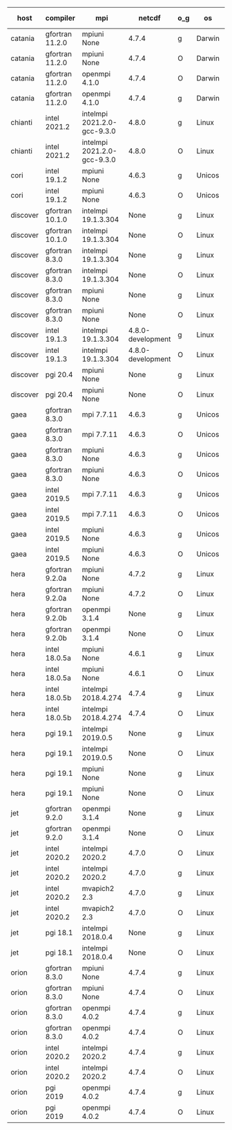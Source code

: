 

| host     | compiler                              | mpi                      | netcdf        | o_g        | os       | build       | u_pass          | u_fail          | s_pass            | s_fail            | e_pass             | e_fail             | nuopc_pass       | nuopc_fail       | artifacts link          |
|----------|---------------------------------------|--------------------------|---------------|------------|----------|-------------|-----------------|-----------------|-------------------|-------------------|--------------------|--------------------|------------------|------------------|-------------------------|
| catania | gfortran 11.2.0 | mpiuni None  | 4.7.4  | g | Darwin | PASS | 12317 | 0 | 8 | 0 | 43 | 0 | None | None | <a href="https://github.com/esmf-org/esmf-test-artifacts/tree/ef8525c0ae2c6a96a3b333032f5e6c8e3e1e82e1/develop/gfortran/11.2.0/g/mpiuni/None" target="_blank">ef8525c</a> | 
| catania | gfortran 11.2.0 | mpiuni None  | 4.7.4  | O | Darwin | PASS | 12317 | 0 | 8 | 0 | 43 | 0 | None | None | <a href="https://github.com/esmf-org/esmf-test-artifacts/tree/9f34e9ebe2456558a499a378baf82e13d4be2816/develop/gfortran/11.2.0/O/mpiuni/None" target="_blank">9f34e9e</a> | 
| catania | gfortran 11.2.0 | openmpi 4.1.0  | 4.7.4  | O | Darwin | PASS | 13864 | 9 | 49 | 0 | 80 | 0 | 52 | 0 | <a href="https://github.com/esmf-org/esmf-test-artifacts/tree/e9e40577747662670f92e48d3036e268f3f2ede5/develop/gfortran/11.2.0/O/openmpi/4.1.0" target="_blank">e9e4057</a> | 
| catania | gfortran 11.2.0 | openmpi 4.1.0  | 4.7.4  | g | Darwin | PASS | 13864 | 9 | 49 | 0 | 80 | 0 | 52 | 0 | <a href="https://github.com/esmf-org/esmf-test-artifacts/tree/758e632afb69eca97323f675cdb8fc4347155884/develop/gfortran/11.2.0/g/openmpi/4.1.0" target="_blank">758e632</a> | 
| chianti | intel 2021.2 | intelmpi 2021.2.0-gcc-9.3.0  | 4.8.0  | g | Linux | PASS | 13873 | 0 | 49 | 0 | 80 | 0 | 52 | 0 | <a href="https://github.com/esmf-org/esmf-test-artifacts/tree/5fe9b3c4b7a88e9828bb8cc34c162a2d9b535752/develop/intel/2021.2/g/intelmpi/2021.2.0-gcc-9.3.0" target="_blank">5fe9b3c</a> | 
| chianti | intel 2021.2 | intelmpi 2021.2.0-gcc-9.3.0  | 4.8.0  | O | Linux | PASS | 13873 | 0 | 49 | 0 | 80 | 0 | 52 | 0 | <a href="https://github.com/esmf-org/esmf-test-artifacts/tree/22e8d186dddaee4d2f5421617065c287f175d5c6/develop/intel/2021.2/O/intelmpi/2021.2.0-gcc-9.3.0" target="_blank">22e8d18</a> | 
| cori | intel 19.1.2 | mpiuni None  | 4.6.3  | g | Unicos | PASS | None | None | None | None | None | None | None | None | <a href="https://github.com/esmf-org/esmf-test-artifacts/tree/bfcdfebc3a35de037f96f06dfe5d8bb3b14bbd67/develop/intel/19.1.2/g/mpiuni/None" target="_blank">bfcdfeb</a> | 
| cori | intel 19.1.2 | mpiuni None  | 4.6.3  | O | Unicos | PASS | 12317 | 0 | 8 | 0 | 43 | 0 | None | None | <a href="https://github.com/esmf-org/esmf-test-artifacts/tree/3e6bb97b8eb5b2473586d4a12e293b04ac98da44/develop/intel/19.1.2/O/mpiuni/None" target="_blank">3e6bb97</a> | 
| discover | gfortran 10.1.0 | intelmpi 19.1.3.304  | None  | g | Linux | PASS | 13858 | 15 | 49 | 0 | 80 | 0 | 52 | 0 | <a href="https://github.com/esmf-org/esmf-test-artifacts/tree/a86978f402365fde246c505fc558045b17f7491a/develop/gfortran/10.1.0/g/intelmpi/19.1.3.304" target="_blank">a86978f</a> | 
| discover | gfortran 10.1.0 | intelmpi 19.1.3.304  | None  | O | Linux | PASS | 13858 | 15 | 49 | 0 | 80 | 0 | 52 | 0 | <a href="https://github.com/esmf-org/esmf-test-artifacts/tree/ec60668504715f0ad12ceb6597adf1ef64ab5813/develop/gfortran/10.1.0/O/intelmpi/19.1.3.304" target="_blank">ec60668</a> | 
| discover | gfortran 8.3.0 | intelmpi 19.1.3.304  | None  | g | Linux | PASS | 13858 | 15 | 49 | 0 | 80 | 0 | 52 | 0 | <a href="https://github.com/esmf-org/esmf-test-artifacts/tree/2c57155929f2e1870223617b0a6d3a5251cb7a66/develop/gfortran/8.3.0/g/intelmpi/19.1.3.304" target="_blank">2c57155</a> | 
| discover | gfortran 8.3.0 | intelmpi 19.1.3.304  | None  | O | Linux | PASS | 13858 | 15 | 49 | 0 | 80 | 0 | 52 | 0 | <a href="https://github.com/esmf-org/esmf-test-artifacts/tree/7b6251e21c6763e5c25fd4fb82f40e3d0bb7dab8/develop/gfortran/8.3.0/O/intelmpi/19.1.3.304" target="_blank">7b6251e</a> | 
| discover | gfortran 8.3.0 | mpiuni None  | None  | g | Linux | PASS | 12317 | 0 | 8 | 0 | 43 | 0 | None | None | <a href="https://github.com/esmf-org/esmf-test-artifacts/tree/e414131d264a255e9dc0a264f4feb4cdd3000dfc/develop/gfortran/8.3.0/g/mpiuni/None" target="_blank">e414131</a> | 
| discover | gfortran 8.3.0 | mpiuni None  | None  | O | Linux | PASS | 12317 | 0 | 8 | 0 | 43 | 0 | None | None | <a href="https://github.com/esmf-org/esmf-test-artifacts/tree/3f8954d502cbfdfc0bd5d563de2de4c2e5ac14ef/develop/gfortran/8.3.0/O/mpiuni/None" target="_blank">3f8954d</a> | 
| discover | intel 19.1.3 | intelmpi 19.1.3.304  | 4.8.0-development  | g | Linux | PASS | 13873 | 0 | 49 | 0 | 80 | 0 | 52 | 0 | <a href="https://github.com/esmf-org/esmf-test-artifacts/tree/e6ece160d6aa85643fe1a261d82d03d0a4fafdda/develop/intel/19.1.3/g/intelmpi/19.1.3.304" target="_blank">e6ece16</a> | 
| discover | intel 19.1.3 | intelmpi 19.1.3.304  | 4.8.0-development  | O | Linux | PASS | 13873 | 0 | 49 | 0 | 80 | 0 | 52 | 0 | <a href="https://github.com/esmf-org/esmf-test-artifacts/tree/a140ea4d5991d62642097ed0d2e36fc6cad91fa5/develop/intel/19.1.3/O/intelmpi/19.1.3.304" target="_blank">a140ea4</a> | 
| discover | pgi 20.4 | mpiuni None  | None  | g | Linux | PASS | 11692 | 625 | 4 | 4 | 40 | 3 | None | None | <a href="https://github.com/esmf-org/esmf-test-artifacts/tree/6494416d5cf36b1c15d0520aa3e4df4722ea0059/develop/pgi/20.4/g/mpiuni/None" target="_blank">6494416</a> | 
| discover | pgi 20.4 | mpiuni None  | None  | O | Linux | PASS | 11692 | 625 | 6 | 2 | 40 | 3 | None | None | <a href="https://github.com/esmf-org/esmf-test-artifacts/tree/a9f0a514e3d63b64a77195c18c56c1b93463066f/develop/pgi/20.4/O/mpiuni/None" target="_blank">a9f0a51</a> | 
| gaea | gfortran 8.3.0 | mpi 7.7.11  | 4.6.3  | g | Unicos | PASS | 13872 | 1 | 49 | 0 | 80 | 0 | 47 | 5 | <a href="https://github.com/esmf-org/esmf-test-artifacts/tree/814c8371ab622245fda486b674714eb6b9fb70c9/develop/gfortran/8.3.0/g/mpi/7.7.11" target="_blank">814c837</a> | 
| gaea | gfortran 8.3.0 | mpi 7.7.11  | 4.6.3  | O | Unicos | PASS | 13872 | 1 | 49 | 0 | 80 | 0 | 47 | 5 | <a href="https://github.com/esmf-org/esmf-test-artifacts/tree/7aedc52caf6023770101ed0a58a4db672b2b21bd/develop/gfortran/8.3.0/O/mpi/7.7.11" target="_blank">7aedc52</a> | 
| gaea | gfortran 8.3.0 | mpiuni None  | 4.6.3  | g | Unicos | PASS | 12317 | 0 | 8 | 0 | 43 | 0 | None | None | <a href="https://github.com/esmf-org/esmf-test-artifacts/tree/939a0683539ce1715dd8757ba9a802585f589fa8/develop/gfortran/8.3.0/g/mpiuni/None" target="_blank">939a068</a> | 
| gaea | gfortran 8.3.0 | mpiuni None  | 4.6.3  | O | Unicos | PASS | 12317 | 0 | 8 | 0 | 43 | 0 | None | None | <a href="https://github.com/esmf-org/esmf-test-artifacts/tree/64a3fa7ff8abd709ddc5373a5d92758ba4393241/develop/gfortran/8.3.0/O/mpiuni/None" target="_blank">64a3fa7</a> | 
| gaea | intel 2019.5 | mpi 7.7.11  | 4.6.3  | g | Unicos | PASS | 13858 | 15 | 49 | 0 | 80 | 0 | 47 | 5 | <a href="https://github.com/esmf-org/esmf-test-artifacts/tree/53967d1b576d328084fbefa3274c8b3dcd2a4a0a/develop/intel/2019.5/g/mpi/7.7.11" target="_blank">53967d1</a> | 
| gaea | intel 2019.5 | mpi 7.7.11  | 4.6.3  | O | Unicos | PASS | 13858 | 15 | 49 | 0 | 80 | 0 | 47 | 5 | <a href="https://github.com/esmf-org/esmf-test-artifacts/tree/a45d94b9882c6bc11662e5437e1e2aa166ee673f/develop/intel/2019.5/O/mpi/7.7.11" target="_blank">a45d94b</a> | 
| gaea | intel 2019.5 | mpiuni None  | 4.6.3  | g | Unicos | PASS | 12302 | 15 | 8 | 0 | 43 | 0 | None | None | <a href="https://github.com/esmf-org/esmf-test-artifacts/tree/32bdbff235766944949be014d289166af40abd30/develop/intel/2019.5/g/mpiuni/None" target="_blank">32bdbff</a> | 
| gaea | intel 2019.5 | mpiuni None  | 4.6.3  | O | Unicos | PASS | 12302 | 15 | 8 | 0 | 43 | 0 | None | None | <a href="https://github.com/esmf-org/esmf-test-artifacts/tree/f8a378f87b49f58b45897291446122bf022ce3e1/develop/intel/2019.5/O/mpiuni/None" target="_blank">f8a378f</a> | 
| hera | gfortran 9.2.0a | mpiuni None  | 4.7.2  | g | Linux | PASS | 12317 | 0 | 8 | 0 | 43 | 0 | None | None | <a href="https://github.com/esmf-org/esmf-test-artifacts/tree/1b4bda6b7320bab4501df67bb0a313856f65e3dd/develop/gfortran/9.2.0a/g/mpiuni/None" target="_blank">1b4bda6</a> | 
| hera | gfortran 9.2.0a | mpiuni None  | 4.7.2  | O | Linux | PASS | 12317 | 0 | 8 | 0 | 43 | 0 | None | None | <a href="https://github.com/esmf-org/esmf-test-artifacts/tree/60a8d549daaf6aaf9690b6983805e16c4950ced0/develop/gfortran/9.2.0a/O/mpiuni/None" target="_blank">60a8d54</a> | 
| hera | gfortran 9.2.0b | openmpi 3.1.4  | None  | g | Linux | PASS | 13873 | 0 | 49 | 0 | 80 | 0 | 52 | 0 | <a href="https://github.com/esmf-org/esmf-test-artifacts/tree/1fb7aa54248ec8406ae42bd69d2fe83219130d8f/develop/gfortran/9.2.0b/g/openmpi/3.1.4" target="_blank">1fb7aa5</a> | 
| hera | gfortran 9.2.0b | openmpi 3.1.4  | None  | O | Linux | PASS | 13873 | 0 | 49 | 0 | 80 | 0 | 52 | 0 | <a href="https://github.com/esmf-org/esmf-test-artifacts/tree/388f263100a9a43b76996ea3a07c6e74ee37ae32/develop/gfortran/9.2.0b/O/openmpi/3.1.4" target="_blank">388f263</a> | 
| hera | intel 18.0.5a | mpiuni None  | 4.6.1  | g | Linux | PASS | 12317 | 0 | 8 | 0 | 43 | 0 | None | None | <a href="https://github.com/esmf-org/esmf-test-artifacts/tree/dbe1dfede53225ccf0de355d1a934a38a9068ec3/develop/intel/18.0.5a/g/mpiuni/None" target="_blank">dbe1dfe</a> | 
| hera | intel 18.0.5a | mpiuni None  | 4.6.1  | O | Linux | PASS | 12317 | 0 | 8 | 0 | 43 | 0 | None | None | <a href="https://github.com/esmf-org/esmf-test-artifacts/tree/2db035e53b062201f91e8947b71cd4ae70093cd0/develop/intel/18.0.5a/O/mpiuni/None" target="_blank">2db035e</a> | 
| hera | intel 18.0.5b | intelmpi 2018.4.274  | 4.7.4  | g | Linux | PASS | 13873 | 0 | 49 | 0 | 80 | 0 | 52 | 0 | <a href="https://github.com/esmf-org/esmf-test-artifacts/tree/96042dbf485329301097bbbeeb868a5e725a07c7/develop/intel/18.0.5b/g/intelmpi/2018.4.274" target="_blank">96042db</a> | 
| hera | intel 18.0.5b | intelmpi 2018.4.274  | 4.7.4  | O | Linux | PASS | 13873 | 0 | 49 | 0 | 80 | 0 | 52 | 0 | <a href="https://github.com/esmf-org/esmf-test-artifacts/tree/8d64a0d829f26c9497130ee7728c0184059182b1/develop/intel/18.0.5b/O/intelmpi/2018.4.274" target="_blank">8d64a0d</a> | 
| hera | pgi 19.1 | intelmpi 2019.0.5  | None  | g | Linux | PASS | 12998 | 875 | None | None | None | None | None | None | <a href="https://github.com/esmf-org/esmf-test-artifacts/tree/98720b6d869549f10c9f2e35834354c188664ead/develop/pgi/19.1/g/intelmpi/2019.0.5" target="_blank">98720b6</a> | 
| hera | pgi 19.1 | intelmpi 2019.0.5  | None  | O | Linux | PASS | 13046 | 827 | None | None | None | None | None | None | <a href="https://github.com/esmf-org/esmf-test-artifacts/tree/76fb57aae1b79b1b47787a2d81b492011c258204/develop/pgi/19.1/O/intelmpi/2019.0.5" target="_blank">76fb57a</a> | 
| hera | pgi 19.1 | mpiuni None  | None  | g | Linux | PASS | 11692 | 625 | 4 | 4 | 40 | 3 | None | None | <a href="https://github.com/esmf-org/esmf-test-artifacts/tree/0506dc4f59a9a4db9b8b11626f53b13d42c738c9/develop/pgi/19.1/g/mpiuni/None" target="_blank">0506dc4</a> | 
| hera | pgi 19.1 | mpiuni None  | None  | O | Linux | PASS | 11692 | 625 | 6 | 2 | 40 | 3 | None | None | <a href="https://github.com/esmf-org/esmf-test-artifacts/tree/551061ee95e5bf3ac109aa50544a8f019e746a33/develop/pgi/19.1/O/mpiuni/None" target="_blank">551061e</a> | 
| jet | gfortran 9.2.0 | openmpi 3.1.4  | None  | g | Linux | PASS | 13873 | 0 | 49 | 0 | 80 | 0 | 52 | 0 | <a href="https://github.com/esmf-org/esmf-test-artifacts/tree/8dc32cdc791e88440ac00808a612ddf8679a689d/develop/gfortran/9.2.0/g/openmpi/3.1.4" target="_blank">8dc32cd</a> | 
| jet | gfortran 9.2.0 | openmpi 3.1.4  | None  | O | Linux | PASS | 13873 | 0 | 49 | 0 | 80 | 0 | 52 | 0 | <a href="https://github.com/esmf-org/esmf-test-artifacts/tree/83e3a6c1e19557f27dfc915e4d11318aca7fc986/develop/gfortran/9.2.0/O/openmpi/3.1.4" target="_blank">83e3a6c</a> | 
| jet | intel 2020.2 | intelmpi 2020.2  | 4.7.0  | O | Linux | FAIL | None | None | None | None | None | None | None | None | <a href="https://github.com/esmf-org/esmf-test-artifacts/tree/29ccb5e9d5c247fdef3587f1d265bb6d8c9f6839/develop/intel/2020.2/O/intelmpi/2020.2" target="_blank">29ccb5e</a> | 
| jet | intel 2020.2 | intelmpi 2020.2  | 4.7.0  | g | Linux | PASS | 13873 | 0 | 49 | 0 | 80 | 0 | 52 | 0 | <a href="https://github.com/esmf-org/esmf-test-artifacts/tree/9424fb5ed2d3a3e5a96b10db428b4c7ecee83d30/develop/intel/2020.2/g/intelmpi/2020.2" target="_blank">9424fb5</a> | 
| jet | intel 2020.2 | mvapich2 2.3  | 4.7.0  | g | Linux | FAIL | None | None | None | None | None | None | None | None | <a href="https://github.com/esmf-org/esmf-test-artifacts/tree/a10bb74cbd38d5f0426fc19f5be6e6649654dbbc/develop/intel/2020.2/g/mvapich2/2.3" target="_blank">a10bb74</a> | 
| jet | intel 2020.2 | mvapich2 2.3  | 4.7.0  | O | Linux | FAIL | None | None | None | None | None | None | None | None | <a href="https://github.com/esmf-org/esmf-test-artifacts/tree/a2ccdaedb70a2e11238f75e801758b0300cdff48/develop/intel/2020.2/O/mvapich2/2.3" target="_blank">a2ccdae</a> | 
| jet | pgi 18.1 | intelmpi 2018.0.4  | None  | g | Linux | FAIL | None | None | None | None | None | None | None | None | <a href="https://github.com/esmf-org/esmf-test-artifacts/tree/e4fa846d559380f5ee50be70cd78075068d0e985/develop/pgi/18.1/g/intelmpi/2018.0.4" target="_blank">e4fa846</a> | 
| jet | pgi 18.1 | intelmpi 2018.0.4  | None  | O | Linux | FAIL | None | None | None | None | None | None | None | None | <a href="https://github.com/esmf-org/esmf-test-artifacts/tree/7e1d3fe9561d83fd2e7a2419faf57c72fa3bed9f/develop/pgi/18.1/O/intelmpi/2018.0.4" target="_blank">7e1d3fe</a> | 
| orion | gfortran 8.3.0 | mpiuni None  | 4.7.4  | g | Linux | PASS | 12317 | 0 | 8 | 0 | 43 | 0 | None | None | <a href="https://github.com/esmf-org/esmf-test-artifacts/tree/5abadef2be63a74b173442e8f18d785768541b40/develop/gfortran/8.3.0/g/mpiuni/None" target="_blank">5abadef</a> | 
| orion | gfortran 8.3.0 | mpiuni None  | 4.7.4  | O | Linux | PASS | 12317 | 0 | 8 | 0 | 43 | 0 | None | None | <a href="https://github.com/esmf-org/esmf-test-artifacts/tree/0ee477dabb22b286cc03879f1107b36db6043c08/develop/gfortran/8.3.0/O/mpiuni/None" target="_blank">0ee477d</a> | 
| orion | gfortran 8.3.0 | openmpi 4.0.2  | 4.7.4  | g | Linux | PASS | 13873 | 0 | 49 | 0 | 80 | 0 | 52 | 0 | <a href="https://github.com/esmf-org/esmf-test-artifacts/tree/0ecf0bdb6d9d4234659f2b3df7e21a3423119645/develop/gfortran/8.3.0/g/openmpi/4.0.2" target="_blank">0ecf0bd</a> | 
| orion | gfortran 8.3.0 | openmpi 4.0.2  | 4.7.4  | O | Linux | PASS | 13873 | 0 | 49 | 0 | 80 | 0 | 52 | 0 | <a href="https://github.com/esmf-org/esmf-test-artifacts/tree/b0c4295684c61dff04ea7f41d90bc6235eb0eb76/develop/gfortran/8.3.0/O/openmpi/4.0.2" target="_blank">b0c4295</a> | 
| orion | intel 2020.2 | intelmpi 2020.2  | 4.7.4  | g | Linux | PASS | 13873 | 0 | 49 | 0 | 80 | 0 | 52 | 0 | <a href="https://github.com/esmf-org/esmf-test-artifacts/tree/f0d91f565e56609ca550c096980fa2016090e50e/develop/intel/2020.2/g/intelmpi/2020.2" target="_blank">f0d91f5</a> | 
| orion | intel 2020.2 | intelmpi 2020.2  | 4.7.4  | O | Linux | PASS | 13873 | 0 | 49 | 0 | 80 | 0 | 52 | 0 | <a href="https://github.com/esmf-org/esmf-test-artifacts/tree/460ee6a8ac18d0ca526005290098f8e4d4dd424a/develop/intel/2020.2/O/intelmpi/2020.2" target="_blank">460ee6a</a> | 
| orion | pgi 2019 | openmpi 4.0.2  | 4.7.4  | g | Linux | PASS | 12980 | 893 | 35 | 14 | 66 | 14 | 10 | 42 | <a href="https://github.com/esmf-org/esmf-test-artifacts/tree/2889235217881170247e68d7d08c4f1637ddbd0e/develop/pgi/2019/g/openmpi/4.0.2" target="_blank">2889235</a> | 
| orion | pgi 2019 | openmpi 4.0.2  | 4.7.4  | O | Linux | PASS | 13028 | 845 | 37 | 12 | 68 | 12 | 10 | 42 | <a href="https://github.com/esmf-org/esmf-test-artifacts/tree/48d47406f5dce345cc77a7273bd9dc27c6545d9a/develop/pgi/2019/O/openmpi/4.0.2" target="_blank">48d4740</a> | 

